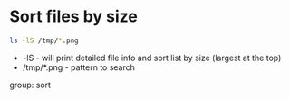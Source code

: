 # Sort files by size

```bash
ls -lS /tmp/*.png
```

- -lS - will print detailed file info and sort list by size (largest at the top)
- /tmp/\*.png - pattern to search

group: sort
